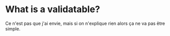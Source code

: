 # What is a validatable?

Ce n'est pas que j'ai envie, mais si on n'explique rien alors ça ne va pas être simple.
